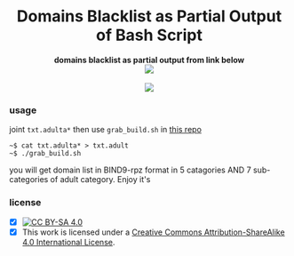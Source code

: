 
<h1 align="center">Domains Blacklist as Partial Output of Bash Script</h1>

<p align="center">
  <b>domains blacklist as partial output from link below</b><br>
  <a href="https://github.com/ngadmini/Grabbing-Blacklist-for-Bind9-RPZ"><img src="https://img.shields.io/badge/bind9%20RPZ-Grabbing%20Blacklist%20for%20Bind9%20RPZ-blue?style=flat-square&logo=github"></a>
  <br><br>
  <a href="#"><img src="http://s.4cdn.org/image/title/105.gif"></a>
</p>

### usage
joint `txt.adulta*` then use `grab_build.sh` in [this repo](https://github.com/ngadmini/Grabbing-Blacklist-for-Bind9-RPZ)
```
~$ cat txt.adulta* > txt.adult
~$ ./grab_build.sh
```
you will get domain list in BIND9-rpz format in 5 catagories AND 7 sub-categories of adult category. Enjoy it's

### license
- [x] [![CC BY-SA 4.0][cc-by-sa-shield]][cc-by-sa]
- [x] This work is licensed under a [Creative Commons Attribution-ShareAlike 4.0 International License][cc-by-sa].

[cc-by-sa]: http://creativecommons.org/licenses/by-sa/4.0/
[cc-by-sa-image]: https://licensebuttons.net/l/by-sa/4.0/88x31.png
[cc-by-sa-shield]: https://img.shields.io/badge/License-CC%20BY--SA%204.0-lightgrey.svg
